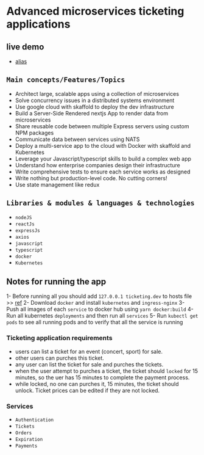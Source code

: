 # Advanced microservices ticketing applications

## live demo

- [alias](0)

## `Main concepts/Features/Topics`

- Architect large, scalable apps using a collection of microservices
- Solve concurrency issues in a distributed systems environment
- Use google cloud with skaffold to deploy the dev infrastructure
- Build a Server-Side Rendered nextjs App to render data from microservices
- Share reusable code between multiple Express servers using custom NPM packages
- Communicate data between services using NATS
- Deploy a multi-service app to the cloud with Docker with skaffold and Kubernetes
- Leverage your Javascript/typescript skills to build a complex web app
- Understand how enterprise companies design their infrastructure
- Write comprehensive tests to ensure each service works as designed
- Write nothing but production-level code. No cutting corners!
- Use state management like redux

## `Libraries & modules & languages & technologies`

- `nodeJS`
- `reactJs`
- `expressJs`
- `axios`
- `javascript`
- `typescript`
- `docker`
- `Kubernetes`

## Notes for running the app

1- Before running all you should add `127.0.0.1 ticketing.dev` to hosts file >>
[ref](https://library.netapp.com/ecmdocs/ECMP1155586/html/GUID-DBF81E5C-CF3C-4B07-AF01-83A625F2B4BF.html)
2- Download `docker` and install `kubernetes` and `ingress-nginx`
3- Push all images of each `service` to docker hub using `yarn docker:build`
4- Run all kubernetes `deployments` and then run all `services`
5- Run `kubectl get pods` to see all running pods and to verify that all the
service is running

### Ticketing application requirements

- users can list a ticket for an event (concert, sport) for sale.
- other users can purches this ticket.
- any user can list the ticket for sale and purches the tickets.
- when the user attempt to purches a ticket, the ticket should `locked` for 15
  minutes, so the uer has 15 minutes to complete the payment process.
- while locked, no one can purches it, 15
  minutes, the ticket should unlock.
  Ticket prices can be edited if they are not locked.

### Services

- `Authentication`
- `Tickets`
- `Orders`
- `Expiration`
- `Payments`

####
